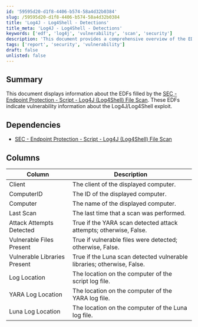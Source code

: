 ```yaml
---
id: '59595d20-d1f8-4406-b574-58a4d32b0384'
slug: /59595d20-d1f8-4406-b574-58a4d32b0384
title: 'Log4J - Log4Shell - Detections'
title_meta: 'Log4J - Log4Shell - Detections'
keywords: ['edf', 'log4j', 'vulnerability', 'scan', 'security']
description: 'This document provides a comprehensive overview of the EDFs filled by the SEC - Endpoint Protection - Script - Log4J (Log4Shell) File Scan, detailing vulnerability information related to the Log4J/Log4Shell exploit and the results of the scans conducted.'
tags: ['report', 'security', 'vulnerability']
draft: false
unlisted: false
---
```


## Summary

This document displays information about the EDFs filled by the [SEC - Endpoint Protection - Script - Log4J (Log4Shell) File Scan](/docs/a8eab72d-3794-4808-9009-b01bf3c9bcba). These EDFs indicate vulnerability information about the Log4J/Log4Shell exploit.

## Dependencies

- [SEC - Endpoint Protection - Script - Log4J (Log4Shell) File Scan](/docs/a8eab72d-3794-4808-9009-b01bf3c9bcba)

## Columns

| Column                       | Description                                                         |
|------------------------------|---------------------------------------------------------------------|
| Client                       | The client of the displayed computer.                               |
| ComputerID                   | The ID of the displayed computer.                                   |
| Computer                     | The name of the displayed computer.                                 |
| Last Scan                    | The last time that a scan was performed.                           |
| Attack Attempts Detected      | True if the YARA scan detected attack attempts; otherwise, False.   |
| Vulnerable Files Present      | True if vulnerable files were detected; otherwise, False.           |
| Vulnerable Libraries Present   | True if the Luna scan detected vulnerable libraries; otherwise, False. |
| Log Location                 | The location on the computer of the script log file.               |
| YARA Log Location            | The location on the computer of the YARA log file.                 |
| Luna Log Location            | The location on the computer of the Luna log file.                 |

